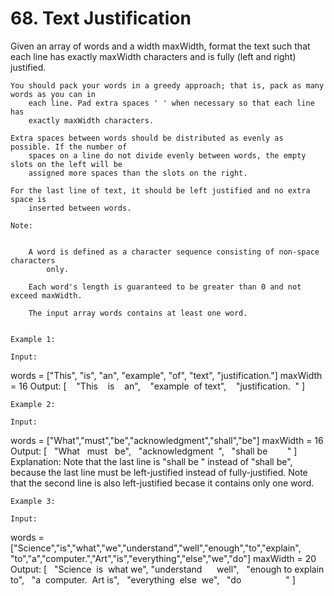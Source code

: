 # 68. Text Justification

Given an array of words and a width maxWidth, format the text such that each
        line has exactly maxWidth characters and is fully (left and right) justified.

    You should pack your words in a greedy approach; that is, pack as many words as you can in
        each line. Pad extra spaces ' ' when necessary so that each line has
        exactly maxWidth characters.

    Extra spaces between words should be distributed as evenly as possible. If the number of
        spaces on a line do not divide evenly between words, the empty slots on the left will be
        assigned more spaces than the slots on the right.

    For the last line of text, it should be left justified and no extra space is
        inserted between words.

    Note:

    
        A word is defined as a character sequence consisting of non-space characters
            only.
        
        Each word's length is guaranteed to be greater than 0 and not exceed maxWidth.
        
        The input array words contains at least one word.
    

    Example 1:

    Input:
words = ["This", "is", "an", "example", "of", "text", "justification."]
maxWidth = 16
Output:
[
   "This    is    an",
   "example  of text",
   "justification.  "
]

    Example 2:

    Input:
words = ["What","must","be","acknowledgment","shall","be"]
maxWidth = 16
Output:
[
  "What   must   be",
  "acknowledgment  ",
  "shall be        "
]
Explanation: Note that the last line is "shall be    " instead of "shall     be",
             because the last line must be left-justified instead of fully-justified.
             Note that the second line is also left-justified becase it contains only one word.

    Example 3:

    Input:
words = ["Science","is","what","we","understand","well","enough","to","explain",
         "to","a","computer.","Art","is","everything","else","we","do"]
maxWidth = 20
Output:
[
  "Science  is  what we",
  "understand      well",
  "enough to explain to",
  "a  computer.  Art is",
  "everything  else  we",
  "do                  "
]